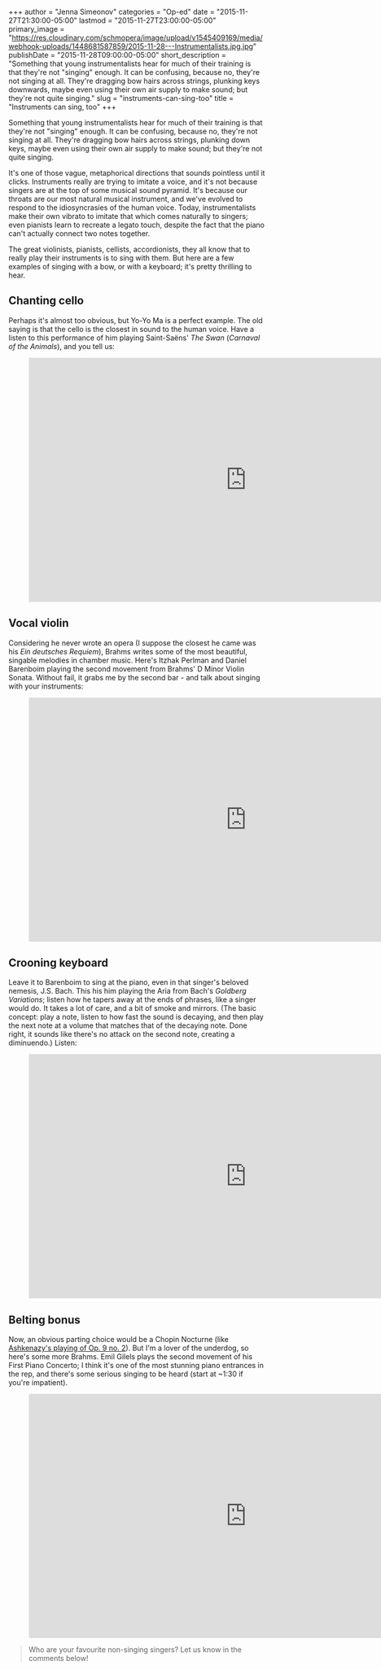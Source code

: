 +++
author = "Jenna Simeonov"
categories = "Op-ed"
date = "2015-11-27T21:30:00-05:00"
lastmod = "2015-11-27T23:00:00-05:00"
primary_image = "https://res.cloudinary.com/schmopera/image/upload/v1545409169/media/webhook-uploads/1448681587859/2015-11-28---Instrumentalists.jpg.jpg"
publishDate = "2015-11-28T09:00:00-05:00"
short_description = "Something that young instrumentalists hear for much of their training is that they&#039;re not &quot;singing&quot; enough. It can be confusing, because no, they&#039;re not singing at all. They&#039;re dragging bow hairs across strings, plunking keys downwards, maybe even using their own air supply to make sound; but they&#039;re not quite singing."
slug = "instruments-can-sing-too"
title = "Instruments can sing, too"
+++

Something that young instrumentalists hear for much of their training is that they're not "singing" enough. It can be confusing, because no, they're not singing at all. They're dragging bow hairs across strings, plunking down keys, maybe even using their own air supply to make sound; but they're not quite singing. 

It's one of those vague, metaphorical directions that sounds pointless until it clicks. Instruments really are trying to imitate a voice, and it's not because singers are at the top of some musical sound pyramid. It's because our throats are our most natural musical instrument, and we've evolved to respond to the idiosyncrasies of the human voice. Today, instrumentalists make their own vibrato to imitate that which comes naturally to singers; even pianists learn to recreate a legato touch, despite the fact that the piano can't actually connect two notes together.

The great violinists, pianists, cellists, accordionists, they all know that to really play their instruments is to sing with them. But here are a few examples of singing with a bow, or with a keyboard; it's pretty thrilling to hear.

## Chanting cello

Perhaps it's almost too obvious, but Yo-Yo Ma is a perfect example. The old saying is that the cello is the closest in sound to the human voice. Have a listen to this performance of him playing Saint-Saëns' *The Swan* (*Carnaval of the Animals*), and you tell us:

<figure data-type="video">
<iframe width="854" height="480" src="https://www.youtube.com/embed/zNbXuFBjncw" frameborder="0" allowfullscreen></iframe>
</figure>

## Vocal violin

Considering he never wrote an opera (I suppose the closest he came was his *Ein deutsches Requiem*), Brahms writes some of the most beautiful, singable melodies in chamber music. Here's Itzhak Perlman and Daniel Barenboim playing the second movement from Brahms' D Minor Violin Sonata. Without fail, it grabs me by the second bar - and talk about singing with your instruments:

<figure data-type="video"><iframe width="854" height="480" src="https://www.youtube.com/embed/-L5nSwAND3Y" frameborder="0" allowfullscreen></iframe>
</figure>

## Crooning keyboard

Leave it to Barenboim to sing at the piano, even in that singer's beloved nemesis, J.S. Bach. This his him playing the Aria from Bach's *Goldberg Variations*; listen how he tapers away at the ends of phrases, like a singer would do. It takes a lot of care, and a bit of smoke and mirrors. (The basic concept: play a note, listen to how fast the sound is decaying, and then play the next note at a volume that matches that of the decaying note. Done right, it sounds like there's no attack on the second note, creating a diminuendo.) Listen:

<figure data-type="video"><iframe width="854" height="480" src="https://www.youtube.com/embed/AcXXkcZ2jWM" frameborder="0" allowfullscreen></iframe>
</figure>

## Belting bonus

Now, an obvious parting choice would be a Chopin Nocturne (like [Ashkenazy's playing of Op. 9 no. 2](https://www.youtube.com/watch?v=AG-OQNXQxYg)). But I'm a lover of the underdog, so here's some more Brahms. Emil Gilels plays the second movement of his First Piano Concerto; I think it's one of the most stunning piano entrances in the rep, and there's some serious singing to be heard (start at ~1:30 if you're impatient).

<figure data-type="video"><iframe width="854" height="480" src="https://www.youtube.com/embed/L5XtH3gq1a4" frameborder="0" allowfullscreen></iframe>
</figure>

>Who are your favourite non-singing singers? Let us know in the comments below!
